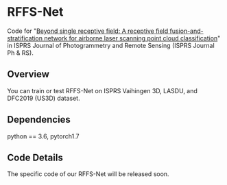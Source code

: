 # RFFS-Net
Code for "[Beyond single receptive field: A receptive field fusion-and-stratification network for airborne laser scanning point cloud classification](https://www.sciencedirect.com/science/article/pii/S0924271622000922?via%3Dihub)" in ISPRS Journal of Photogrammetry and Remote Sensing (ISPRS Journal Ph &amp; RS).

## Overview
You can train or test RFFS-Net on ISPRS Vaihingen 3D, LASDU, and DFC2019 (US3D) dataset.

## Dependencies
python == 3.6,
pytorch1.7

## Code Details
The specific code of our RFFS-Net will be released soon.
